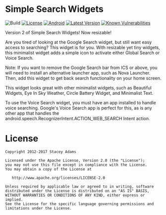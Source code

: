 Simple Search Widgets
=====================

![Build](https://travis-ci.org/staceybellerose/SearchWidgets.svg?branch=master)
[![License](https://img.shields.io/badge/license-Apache%202-blue.svg)](https://raw.githubusercontent.com/staceybellerose/SearchWidgets/master/LICENSE)
[![Android](https://img.shields.io/badge/platform-android-green.svg)](https://developer.android.com/develop/index.html)
[![Latest Version](https://img.shields.io/github/release/staceybellerose/SearchWidgets.svg)](https://github.com/staceybellerose/SearchWidgets/releases)
[![Known Vulnerabilities](https://snyk.io/test/github/staceybellerose/searchwidgets/badge.svg)](https://snyk.io/test/github/staceybellerose/searchwidgets)

Version 2 of Simple Search Widgets! Now resizable!

Are you tired of looking at the Google Search widget, but still want easy access to searching? This widget is for you. With resizable yet tiny widgets, this minimalist widget adds a simple icon to activate either Global Search or Voice Search.

Note: If you want to remove the Google Search bar from ICS or above, you will need to install an alternative launcher app, such as Nova Launcher. Then, add this widget to get back search functionality on your home screen.

This widget looks great with other minimalist widgets, such as Beautiful Widgets, Eye In Sky Weather, Circle Battery Widget, and Minimalist Text.

To use the Voice Search widget, you must have an app installed to handle voice searching. Google's Voice Search app is perfect for this, as is any other app that handles the android.speech.RecognizerIntent.ACTION_WEB_SEARCH Intent action.

License
=======

    Copyright 2012-2017 Stacey Adams

    Licensed under the Apache License, Version 2.0 (the "License");
    you may not use this file except in compliance with the License.
    You may obtain a copy of the License at

       http://www.apache.org/licenses/LICENSE-2.0

    Unless required by applicable law or agreed to in writing, software
    distributed under the License is distributed on an "AS IS" BASIS,
    WITHOUT WARRANTIES OR CONDITIONS OF ANY KIND, either express or implied.
    See the License for the specific language governing permissions and
    limitations under the License.
